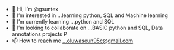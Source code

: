 - 👋 Hi, I’m @gsuntex
- 👀 I’m interested in ...learning python, SQL and Machine learning 
- 🌱 I’m currently learning ...python and SQL
- 💞️ I’m looking to collaborate on ...BASIC python and SQL, Data annotations projects P
- 📫 How to reach me ...oluwaseun95c@gmail.com 

<!---
gsuntex/gsuntex is a ✨ special ✨ repository because its `README.md` (this file) appears on your GitHub profile.
You can click the Preview link to take a look at your changes.
--->
